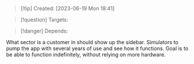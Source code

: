 
>[!tip] Created: [2023-06-19 Mon 18:41]

>[!question] Targets: 

>[!danger] Depends: 

What sector is a customer in should show up the sidebar.
Simulators to pump the app with several years of use and see how it functions.
Goal is to be able to function indefinitely, without relying on more hardware.